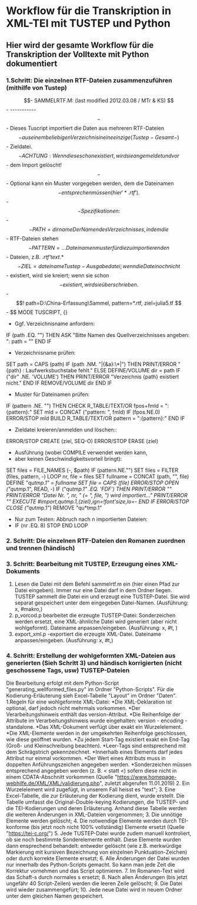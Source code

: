 # Workflow für die Transkription in XML-TEI mit TUSTEP und Python
## Hier wird der gesamte Workflow für die Transkription der Volltexte mit Python dokumentiert

### 1.Schritt: Die einzelnen RTF-Dateien zusammenzuführen (mithilfe von Tustep)

$$- SAMMELRTF.M:                 (last modified 2012.03.08 / MTr & KS)
$$- -----------
$$-
$$- Dieses Tuscript importiert die Daten aus mehreren RTF-Dateien
$$- aus einem beliebigen Verzeichnis in eine einzige (Tustep-Gesamt-)
$$- Zieldatei.
$$- ACHTUNG: Wenn diese schon existiert, wird sie angemeldet und vor
$$- dem Import gelöscht!
$$-
$$- Optional kann ein Muster vorgegeben werden, dem die Dateinamen
$$- entsprechen müssen (hier '*.rtf').
$$-
$$- Spezifikationen:
$$-
$$- PATH    = dirname     Der Namen des Verzeichnisses, in dem die
$$-                       RTF-Dateien stehen
$$- PATTERN = ...         Dateinamenmuster für die zu importierenden
$$-                       Dateien, z.B. *.rtf'text*.*
$$- ZIEL    = dateiname   Tustep-Ausgabedatei; wenn die Datei noch nicht
$$-                       existiert, wird sie kreiert; wenn sie schon
$$-                       existiert, wird sie überschrieben.
$$-
$$! path=D:\China-Erfassung\Sammel, pattern=*.rtf, ziel=julia5.tf
$$-
$$ MODE TUSCRIPT, {}

- Ggf. Verzeichnisname anfordern:

IF (path .EQ. "")  THEN
   ASK "Bitte Namen des Quellverzeichnisses angeben: ": path = ""
END IF

- Verzeichnisname prüfen:

SET path = CAPS (path) 
IF (path .NM. "|{&a}:\\*|")  THEN
   PRINT/ERROR "{path} : Laufwerksbuchstabe fehlt."
ELSE
   DEFINE/VOLUME dir = path
   IF ("dir" .NE. 'VOLUME')  THEN
      PRINT/ERROR "Verzeichnis {path} existiert nicht."
   END IF
   REMOVE/VOLUME dir
END IF

- Muster für Dateinamen prüfen:

IF (pattern .NE. "")  THEN
   CHECK R_TABLE/TEXT/OR fpos+fmld = ":{pattern}:"
   SET mld = CONCAT ("pattern: ", fmld)
   IF (fpos.NE.0)  ERROR/STOP mld
   BUILD R_TABLE/TEXT/OR pattern = ":{pattern}:"
END IF

- Zieldatei kreieren/anmelden und löschen::

ERROR/STOP CREATE (ziel, SEQ-O)
ERROR/STOP ERASE  (ziel)

- Ausführung (wobei COMPILE verwendet werden kann,
- aber keinen Geschwindigkeitsvorteil bringt):

SET files = FILE_NAMES (-, $path)
IF (pattern.NE."")  SET files = FILTER (files, pattern, -)
LOOP nr, file = files
   SET fullname = CONCAT (path, "\", file)
   DEFINE "qu*tmp.1" = fullname
   SET file = CAPS (file)
 ERROR/STOP OPEN ("qu*tmp.1", READ, -)
   IF ("qu*tmp.1" .EQ. 'FDF')  THEN
   PRINT/ERROR ""
   PRINT/ERROR "Datei Nr. ", nr, " (= ", file, ") wird importiert..."
   PRINT/ERROR ""
   EXECUTE #*import,qu*tmp.1,{ziel},ign=!font'size,lo=-
   END IF
   ERROR/STOP CLOSE ("qu*tmp.1")
   REMOVE "qu*tmp.1"
   - Nur zum Testen: Abbruch nach n importierten Dateien:
   - IF (nr .EQ. 8) STOP
END LOOP

### 2. Schritt: Die einzelnen RTF-Dateien den Romanen zuordnen und trennen (händisch)
### 3. Schritt: Bearbeitung mit TUSTEP, Erzeugung eines XML- Dokuments

1. Lesen die Datei mit dem Befehl sammelrtf.m ein (hier einen Pfad zur Datei eingeben). Immer nur eine Datei darf in dem Ordner liegen. TUSTEP sammelt die Datei ein und erzeugt eine TUSTEP-Datei. Sie wird separat gespeichert unter dem eingegeben Datei-Namen. (Ausführung: x, #makro,<editor>)
2. p_vorcod.p bearbeitet die erzeugte TUSTEP-Datei: Sonderzeichen werden ersetzt, eine XML-ähnliche Datei wird generiert (aber nicht wohlgeformt). Dateiname anpassen/eingeben. (Ausführung: x, #t, <editor>)
3. export_xml.p -exportiert die erzeugte XML-Datei. Dateiname anpassen/eingeben. (Ausführung: x, #t,<editor>)
   
  ### 4. Schritt: Erstellung der wohlgeformten XML-Dateien aus generierten (Sieh Schritt 3) und händisch korrigierten (nicht geschossene Tags, usw) TUSTEP-Dateien 

Die Bearbeitung erfolgt mit dem Python-Script "generating_wellformed_files.py" im Ordner "Python-Scripts". Für die Kodierung-Erläuterung sieh Excel-Tabelle "Layout" im Ordner "Daten". 
1.Regeln für eine wohlgeformte XML-Datei:
   *Die XML-Deklaration ist optional, darf jedoch nicht mehrmals vorkommen.
   *Der Verarbeitungshinweis enthält das version-Attribut.
   *Die Reihenfolge der Attribute im Verarbeitungshinweis wurde eingehalten: version - encoding - standalone.
   *Das XML-Dokument verfügt über exakt ein Wurzelelement.
   *Die XML-Elemente werden in der umgekehrten Reihenfolge geschlossen, wie diese geöffnet wurden.
   *Zu jedem Start-Tag existiert exakt ein End-Tag (Groß- und Kleinschreibung beachten).
   *Leer-Tags sind entsprechend mit dem Schrägstrich gekennzeichnet.
   *Innerhalb eines Elements darf jedes Attribut nur einmal vorkommen.
   *Der Wert eines Attributs muss in doppelten Anführungszeichen angegeben werden.
   *Sonderzeichen müssen entsprechend angegeben werden (z. B. &lt; statt <) sofern diese nicht in einem CDATA-Abschnitt vorkommen          (Quelle "https://www.homepage-webhilfe.de/XML/XML/validierung.php", zuletzt abgerufen 11.01.2019)
2. Ein Wurzelelement wird zugefügt, in unserem Fall heisst es "text";
3. Eine Excel-Tabelle, die zur Erläuterung der Kodierung dient, wurde erstellt. Die Tabelle umfasst die Original-Double-keying Kodierungen, die TUSTEP- und die TEI-Kodierungen und deren Erläuterung. Anhand diese Tabelle werden die weiteren Änderungen in XML-Dateien vorgenommen;
3. Die unnötige Elemente werden gelöscht;
4. Die notwendige Elemente werden durch TEI-konforme (bis jetzt noch nicht 100% vollständig) Elemente ersetzt (Quelle "https://tei-c.org/")
5. Jede TUSTEP-Datei wurde zudem manuell kontroliert, ob sie noch bestimmte Sonderelemente enthält. Diese Elemente wurden dann ensprechend behandelt: entweder gelöscht (wie z.B. merkwürdige Markierung mit kursiven Bezeichnung von einzelnen Punktuation-Zeichen) oder durch korrekte Elemente ersetzt;
6. Alle Änderungen der Datei wurden nur innerhalb des Python-Scripts gemacht. So kann man jede Zeit die Korrektur vornehmen und das Script optimieren. 
7. Im Romanen-Text wird das Schaft-s durch normales s ersetzt;
8. Nach allen Änderungen (bis jetzt ungefähr 40 Script-Zeilen) werden die leeren Zeile gelöscht;
9. Die Datei wird wieder zusammengefürt;
10. Jede neue Datei wird in neuem Ordner unter dem gleichen Namen gespeichert. 





